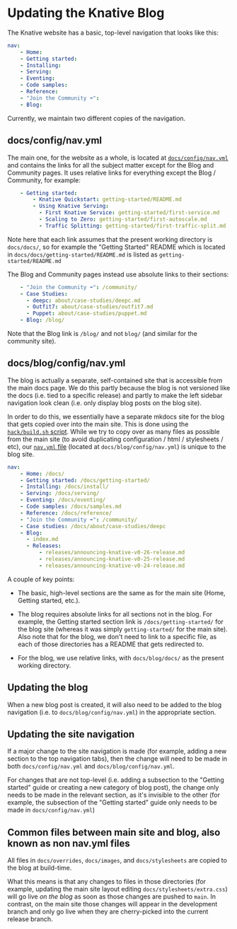 # Updating the Knative Blog

The Knative website has a basic, top-level navigation that looks like this:

```yaml
nav:
    - Home:
    - Getting started:
    - Installing:
    - Serving:
    - Eventing:
    - Code samples:
    - Reference:
    - "Join the Community ➠":
    - Blog:
```

Currently, we maintain two different copies of the navigation.

## docs/config/nav.yml

The main one, for the website as a whole, is located at [`docs/config/nav.yml`](docs/config/nav.yml) and contains the links for all the subject matter except for the Blog and Community pages. It uses relative links for everything except the Blog / Community, for example:

```yaml
    - Getting started:
        - Knative Quickstart: getting-started/README.md
        - Using Knative Serving:
          - First Knative Service: getting-started/first-service.md
          - Scaling to Zero: getting-started/first-autoscale.md
          - Traffic Splitting: getting-started/first-traffic-split.md
```

Note here that each link assumes that the present working directory is `docs/docs/`, so for example the "Getting Started" README which is located in `docs/docs/getting-started/README.md` is listed as `getting-started/README.md`

The Blog and Community pages instead use absolute links to their sections:

```yaml
    - "Join the Community ➠": /community/
    - Case Studies:
      - deepc: about/case-studies/deepc.md
      - Outfit7: about/case-studies/outfit7.md
      - Puppet: about/case-studies/puppet.md
    - Blog: /blog/
```

Note that the Blog link is `/blog/` and not `blog/` (and similar for the community site).

## docs/blog/config/nav.yml

The blog is actually a separate, self-contained site that is accessible from the main docs page. We do this partly because the blog is not versioned like the docs (i.e. tied to a specific release) and partly to make the left sidebar navigation look clean (i.e. only display blog posts on the blog site).

In order to do this, we essentially have a separate mkdocs site for the blog that gets copied over into the main site. This is done using the [`hack/build.sh` script](https://github.com/knative/docs/blob/main/hack/build.sh#L84-L90). While we try to copy over as many files as possible from the main site (to avoid duplicating configuration / html / stylesheets / etc), our [`nav.yml` file](docs/blog/config/nav.yml) (located at `docs/blog/config/nav.yml`) is unique to the blog site.

```yaml
nav:
    - Home: /docs/
    - Getting started: /docs/getting-started/
    - Installing: /docs/install/
    - Serving: /docs/serving/
    - Eventing: /docs/eventing/
    - Code samples: /docs/samples.md
    - Reference: /docs/reference/
    - "Join the Community ➠": /community/
    - Case studies: /docs/about/case-studies/deepc
    - Blog:
      - index.md
      - Releases:
          - releases/announcing-knative-v0-26-release.md
          - releases/announcing-knative-v0-25-release.md
          - releases/announcing-knative-v0-24-release.md
```

A couple of key points:

* The basic, high-level sections are the same as for the main site (Home, Getting started, etc.).

* The blog requires absolute links for all sections not in the blog. For example, the Getting started section link is `/docs/getting-started/` for the blog site (whereas it was simply `getting-started/` for the main site). Also note that for the blog, we don't need to link to a specific file, as each of those directories has a README that gets redirected to.

* For the blog, we use relative links, with `docs/blog/docs/` as the present working directory.

## Updating the blog

When a new blog post is created, it will also need to be added to the blog navigation (i.e. to `docs/blog/config/nav.yml`) in the appropriate section.

## Updating the site navigation

If a major change to the site navigation is made (for example, adding a new section to the top navigation tabs), then the change will need to be made in both `docs/config/nav.yml` and `docs/blog/config/nav.yml`.

For changes that are not top-level (i.e. adding a subsection to the "Getting started" guide or creating a new category of blog post), the change only needs to be made in the relevant section, as it's invisible to the other (for example, the subsection of the "Getting started" guide only needs to be made in `docs/config/nav.yml`)

## Common files between main site and blog, also known as non nav.yml files

All files in `docs/overrides`, `docs/images`, and `docs/stylesheets` are copied to the blog at build-time.

What this means is that any changes to files in those directories (for example, updating the main site layout editing `docs/stylesheets/extra.css`) will go live _on the blog_ as soon as those changes are pushed to `main`. In contrast, on the main site those changes will appear in the development branch and only go live when they are cherry-picked into the current release branch.
